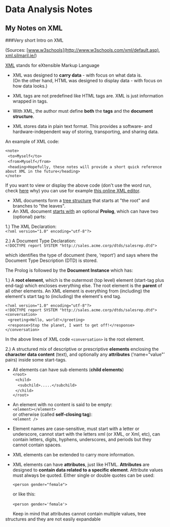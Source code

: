 # Data Analysis Notes
## My Notes on XML

###Very short Intro on XML

(Sources: [www.w3schools](http://www.w3schools.com/xml/default.asp), [xml.silmaril.ie/](http://xml.silmaril.ie/))

[XML](https://en.wikipedia.org/wiki/XML) stands for eXtensible Markup Language




- XML was designed to **carry data** - with focus on what data is.  
    (On the other hand,  HTML was designed to display data - with focus on how data looks.)  



- XML tags are not predefined like HTML tags are. XML is just information wrapped in tags.  



- With XML, the author must define **both** the **tags** and the **document structure**.



- XML stores data in plain text format. This provides a software- and hardware-independent way of storing, transporting, and sharing data.

An example of XML code:

``<note>``  
&nbsp;&nbsp;``<to>Myself</to>``  
&nbsp;&nbsp;``<from>Myself</from>``  
&nbsp;&nbsp;``<heading>Hopefully, these notes will provide a short quick reference about XML in the future</heading>``   
``</note>``

If you want to view or display the above code (don't use the word run, check [here](http://xml.silmaril.ie/execute.html) why) you can use for example [this online XML editor](http://xmlgrid.net/).   



- XML documents form a [tree structure](http://www.w3schools.com/xml/xml_tree.asp) that starts at "the root" and branches to "the leaves". 
- An XML document [starts with](http://xml.silmaril.ie/internals.html) an optional **Prolog**, which can have two (optional) parts:
  
1.) The XML Declaration:  
``<?xml version="1.0" encoding="utf-8"?>``  

2.) A Document Type Declaration:  
``<!DOCTYPE report SYSTEM "http://sales.acme.corp/dtds/salesrep.dtd">``    

which identifies the type of document (here, ‘report’) and says where the Document Type Description (DTD) is stored.

The Prolog is followed by the **Document Instance** which has:    

1.) A **root element**, which is the outermost (top level) element (start-tag plus end-tag) which encloses everything else. The root element is the **parent** of all other elements. An XML element is everything from (including) the element's start tag to (including) the element's end tag.

``<?xml version="1.0" encoding="utf-8"?>``  
``<!DOCTYPE report SYSTEM "http://sales.acme.corp/dtds/salesrep.dtd">``   
``<conversation>``  
&nbsp;&nbsp;``<greeting>Hello, world!</greeting>``  
&nbsp;&nbsp;``<response>Stop the planet, I want to get off!</response>``  
``</conversation>``  

In the above lines of XML code ``<conversation>``  is the root element. 

 2.) A structured mix of descriptive or prescriptive **elements** enclosing the **character data content** (text), and optionally any **attributes** (‘name="value"’ pairs) inside some start-tags. 

- All elements can have sub elements (**child elements**)  
``<root>``  
&nbsp;&nbsp;``<child>``  
&nbsp;&nbsp;&nbsp;&nbsp;``<subchild>.....</subchild>``  
&nbsp;&nbsp;``</child>``  
``</root>``  


- An element with no content is said to be empty:  
`<element></element>`  
or otherwise (called **self-closing tag**):  
`<element />`

- Element names are case-sensitive, must start with a letter or underscore, cannot start with the letters xml (or XML, or Xml, etc), can contain letters, digits, hyphens, underscores, and periods but they cannot contain spaces.
- XML elements can be extended to carry more information.  

- XML elements can have **attributes**, just like HTML. **Attributes** are designed to **contain data related to a specific element**. Attribute values must always be quoted. Either single or double quotes can be used:  

    `<person gender="female">`   

&nbsp;&nbsp;&nbsp;&nbsp;&nbsp;&nbsp;or like this:  

&nbsp;&nbsp;&nbsp;&nbsp;&nbsp;&nbsp;`<person gender='female'>`    

&nbsp;&nbsp;&nbsp;&nbsp;&nbsp;&nbsp;Keep in mind that attributes cannot contain multiple values, tree structures and they are not easily expandable
